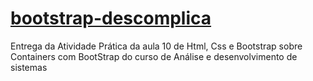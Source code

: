 # [bootstrap-descomplica](https://yagomonteiroo.github.io/bootstrap-descomplica/)
Entrega da ​Atividade Prática da aula 10 de Html, Css e Bootstrap sobre Containers com BootStrap do curso de Análise e desenvolvimento de sistemas
